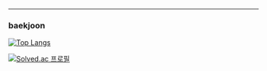 <!-- ![reversal](https://capsule-render.vercel.app/api?type=transparent&height=50&text=My%20Introduction&fontAlign=50&fontAlignY=55&fontSize=40&fontColor=A7B1F2)
-->
---
### baekjoon
<!-- <div align=center> -->

[![Top Langs](https://github-readme-stats.vercel.app/api/top-langs/?username=yeonsu-k&layout=compact&langs_count=8&custom_title=Used%20Languages)](https://github.com/anuraghazra/github-readme-stats)
<!-- [![Anurag's GitHub stats](https://github-readme-stats.vercel.app/api?username=yeonsu-k&custom_title=GitHub%20Stats&include_all_commits=true&show_icons=true&count_private=true&line_height=20&disable_animations=true)](https://github.com/anuraghazra/github-readme-stats) -->

[![Solved.ac 프로필](http://mazassumnida.wtf/api/generate_badge?boj=dustn4325)](https://solved.ac/dustn4325)
<!-- ![mazandi profile](http://mazandi.herokuapp.com/api?handle=dustn4325&theme=warm) -->

 <!-- [![Hits](https://hits.seeyoufarm.com/api/count/incr/badge.svg?url=https%3A%2F%2Fgithub.com%2Fyeonsu-k&count_bg=%23303030&title_bg=%23000000&icon=github.svg&icon_color=%23FCFCFC&title=Github&edge_flat=false)](https://hits.seeyoufarm.com) -->

<!-- </div> -->